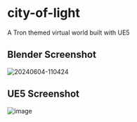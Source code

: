 # city-of-light
A Tron themed virtual world built with UE5

## Blender Screenshot
![20240604-110424](https://github.com/star-3gg/city-of-light/assets/147496446/367752c6-9b8d-458a-aac8-7a8cd13fa98c)

## UE5 Screenshot
![image](https://github.com/star-3gg/CityOfLight/assets/147496446/b07175d1-37e0-4ac1-9ea7-f6b8120bce9f)
